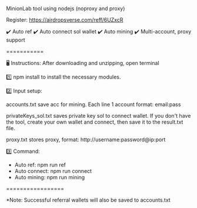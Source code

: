 MinionLab tool using nodejs (noproxy and proxy)

Register: https://airdropsverse.com/reff/6UZxcR

✔️ Auto ref
✔️ Auto connect sol wallet
✔️ Auto mining
✔️ Multi-account, proxy support

===========

🖥 Instructions: After downloading and unzipping, open terminal

1️⃣ npm install to install the necessary modules.

2️⃣ Input setup:

accounts.txt save acc for mining. Each line 1 account format: email:pass

privateKeys_sol.txt saves private key sol to connect wallet. If you don't have the tool, create your own wallet and connect, then save it to the result.txt file.

proxy.txt stores proxy, format: http://username:password@ip:port

3️⃣ Command:
- Auto ref: npm run ref
- Auto connect: npm run connect
- Auto mining: npm run mining

=================

*Note: Successful referral wallets will also be saved to accounts.txt
